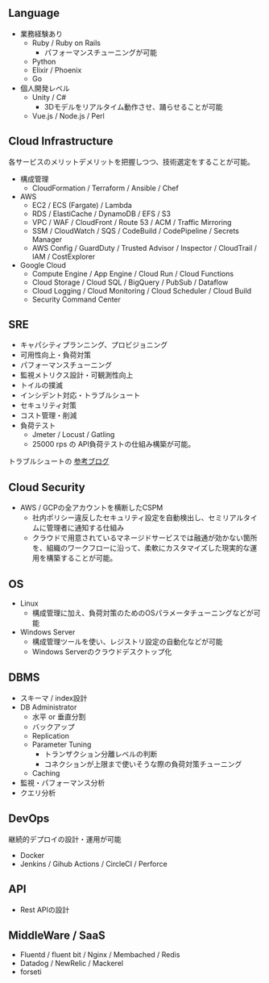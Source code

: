 ## Language
- 業務経験あり
  - Ruby / Ruby on Rails
    - パフォーマンスチューニングが可能
  - Python
  - Elixir / Phoenix
  - Go
- 個人開発レベル
  - Unity / C#
    - 3Dモデルをリアルタイム動作させ、踊らせることが可能
  - Vue.js / Node.js / Perl

## Cloud Infrastructure

各サービスのメリットデメリットを把握しつつ、技術選定をすることが可能。

- 構成管理
    - CloudFormation / Terraform / Ansible / Chef
- AWS
    - EC2 / ECS (Fargate) / Lambda
    - RDS / ElastiCache / DynamoDB / EFS / S3
    - VPC / WAF / CloudFront / Route 53 / ACM / Traffic Mirroring
    - SSM / CloudWatch / SQS / CodeBuild / CodePipeline / Secrets Manager
    - AWS Config / GuardDuty / Trusted Advisor / Inspector / CloudTrail / IAM / CostExplorer
- Google Cloud
    - Compute Engine / App Engine / Cloud Run / Cloud Functions
    - Cloud Storage / Cloud SQL / BigQuery / PubSub / Dataflow
    - Cloud Logging / Cloud Monitoring / Cloud Scheduler / Cloud Build
    - Security Command Center

## SRE
- キャパシティプランニング、プロビジョニング
- 可用性向上・負荷対策
- パフォーマンスチューニング
- 監視メトリクス設計・可観測性向上
- トイルの撲滅
- インシデント対応・トラブルシュート
- セキュリティ対策
- コスト管理・削減
- 負荷テスト
  - Jmeter / Locust / Gatling
  - 25000 rps の API負荷テストの仕組み構築が可能。

トラブルシュートの [参考ブログ](https://zenn.dev/e_koma/articles/20201218-adventcalendar-1a8e2ea4)

## Cloud Security
- AWS / GCPの全アカウントを横断したCSPM
  - 社内ポリシー違反したセキュリティ設定を自動検出し、セミリアルタイムに管理者に通知する仕組み
  - クラウドで用意されているマネージドサービスでは融通が効かない箇所を、組織のワークフローに沿って、柔軟にカスタマイズした現実的な運用を構築することが可能。

## OS
- Linux
    - 構成管理に加え、負荷対策のためのOSパラメータチューニングなどが可能
- Windows Server
    - 構成管理ツールを使い、レジストリ設定の自動化などが可能
    - Windows Serverのクラウドデスクトップ化

## DBMS
- スキーマ / index設計
- DB Administrator
  - 水平 or 垂直分割
  - バックアップ
  - Replication
  - Parameter Tuning
    - トランザクション分離レベルの判断
    - コネクションが上限まで使いそうな際の負荷対策チューニング
  - Caching
- 監視・パフォーマンス分析
- クエリ分析

## DevOps
継続的デプロイの設計・運用が可能

- Docker
- Jenkins / Gihub Actions / CircleCI / Perforce

## API
- Rest APIの設計

## MiddleWare / SaaS
- Fluentd / fluent bit / Nginx / Membached / Redis
- Datadog / NewRelic / Mackerel
- forseti
